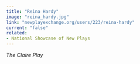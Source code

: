 ```yaml
---
title: "Reina Hardy"
image: "reina_hardy.jpg"
link: "newplayexchange.org/users/223/reina-hardy"
current: "false"
related:
- National Showcase of New Plays
---
```


*The Claire Play*


